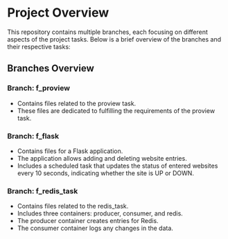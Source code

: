 # Project Overview

This repository contains multiple branches, each focusing on different aspects of the project tasks. Below is a brief overview of the branches and their respective tasks:

## Branches Overview

### Branch: f_proview
- Contains files related to the proview task.
- These files are dedicated to fulfilling the requirements of the proview task.

### Branch: f_flask
- Contains files for a Flask application.
- The application allows adding and deleting website entries.
- Includes a scheduled task that updates the status of entered websites every 10 seconds, indicating whether the site is UP or DOWN.

### Branch: f_redis_task
- Contains files related to the redis_task.
- Includes three containers: producer, consumer, and redis.
- The producer container creates entries for Redis.
- The consumer container logs any changes in the data.

